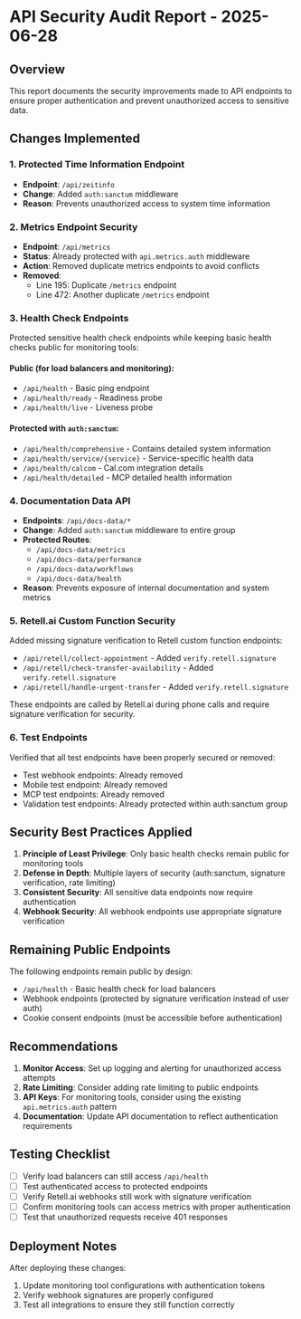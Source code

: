 # API Security Audit Report - 2025-06-28

## Overview
This report documents the security improvements made to API endpoints to ensure proper authentication and prevent unauthorized access to sensitive data.

## Changes Implemented

### 1. Protected Time Information Endpoint
- **Endpoint**: `/api/zeitinfo`
- **Change**: Added `auth:sanctum` middleware
- **Reason**: Prevents unauthorized access to system time information

### 2. Metrics Endpoint Security
- **Endpoint**: `/api/metrics`
- **Status**: Already protected with `api.metrics.auth` middleware
- **Action**: Removed duplicate metrics endpoints to avoid conflicts
- **Removed**:
  - Line 195: Duplicate `/metrics` endpoint
  - Line 472: Another duplicate `/metrics` endpoint

### 3. Health Check Endpoints
Protected sensitive health check endpoints while keeping basic health checks public for monitoring tools:

#### Public (for load balancers and monitoring):
- `/api/health` - Basic ping endpoint
- `/api/health/ready` - Readiness probe
- `/api/health/live` - Liveness probe

#### Protected with `auth:sanctum`:
- `/api/health/comprehensive` - Contains detailed system information
- `/api/health/service/{service}` - Service-specific health data
- `/api/health/calcom` - Cal.com integration details
- `/api/health/detailed` - MCP detailed health information

### 4. Documentation Data API
- **Endpoints**: `/api/docs-data/*`
- **Change**: Added `auth:sanctum` middleware to entire group
- **Protected Routes**:
  - `/api/docs-data/metrics`
  - `/api/docs-data/performance`
  - `/api/docs-data/workflows`
  - `/api/docs-data/health`
- **Reason**: Prevents exposure of internal documentation and system metrics

### 5. Retell.ai Custom Function Security
Added missing signature verification to Retell custom function endpoints:

- `/api/retell/collect-appointment` - Added `verify.retell.signature`
- `/api/retell/check-transfer-availability` - Added `verify.retell.signature`
- `/api/retell/handle-urgent-transfer` - Added `verify.retell.signature`

These endpoints are called by Retell.ai during phone calls and require signature verification for security.

### 6. Test Endpoints
Verified that all test endpoints have been properly secured or removed:
- Test webhook endpoints: Already removed
- Mobile test endpoint: Already removed
- MCP test endpoints: Already removed
- Validation test endpoints: Already protected within auth:sanctum group

## Security Best Practices Applied

1. **Principle of Least Privilege**: Only basic health checks remain public for monitoring tools
2. **Defense in Depth**: Multiple layers of security (auth:sanctum, signature verification, rate limiting)
3. **Consistent Security**: All sensitive data endpoints now require authentication
4. **Webhook Security**: All webhook endpoints use appropriate signature verification

## Remaining Public Endpoints

The following endpoints remain public by design:
- `/api/health` - Basic health check for load balancers
- Webhook endpoints (protected by signature verification instead of user auth)
- Cookie consent endpoints (must be accessible before authentication)

## Recommendations

1. **Monitor Access**: Set up logging and alerting for unauthorized access attempts
2. **Rate Limiting**: Consider adding rate limiting to public endpoints
3. **API Keys**: For monitoring tools, consider using the existing `api.metrics.auth` pattern
4. **Documentation**: Update API documentation to reflect authentication requirements

## Testing Checklist

- [ ] Verify load balancers can still access `/api/health`
- [ ] Test authenticated access to protected endpoints
- [ ] Verify Retell.ai webhooks still work with signature verification
- [ ] Confirm monitoring tools can access metrics with proper authentication
- [ ] Test that unauthorized requests receive 401 responses

## Deployment Notes

After deploying these changes:
1. Update monitoring tool configurations with authentication tokens
2. Verify webhook signatures are properly configured
3. Test all integrations to ensure they still function correctly
